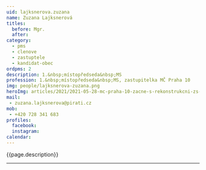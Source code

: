 ```yaml
---
uid: lajksnerova.zuzana
name: Zuzana Lajksnerová
titles:
  before: Mgr.
  after:
category:
  - pms
  - clenove
  - zastuptele
  - kandidat-obec
ordpms: 2
description: 1.&nbsp;místopředseda&nbsp;MS
profession: 1.&nbsp;místopředseda&nbsp;MS, zastupitelka MČ Praha 10
img: people/lajksnerova-zuzana.png
heroImg: articles/2021/2021-05-28-mc-praha-10-zacne-s-rekonstrukcni-zs-v-olsinach.jpg
mail:
 - zuzana.lajksnerova@pirati.cz
mob:
 - +420 728 341 683
profiles:
  facebook: 
  instagram: 
calendar: 
---
```


{{page.description}}



---
